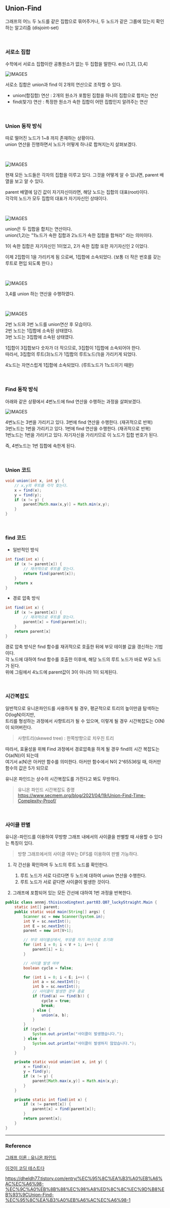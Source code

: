 ## Union-Find
그래프의 어느 두 노드를 같은 집합으로 묶어주거나, 두 노드가 같은 그룹에 있는지 확인하는 알고리즘 (disjoint-set)  

<br>

### 서로소 집합
수학에서 서로소 집합이란 공통원소가 없는 두 집합을 말한다. ex) [1,2], [3,4]

![IMAGES](/images/chapter10/disjoint-set.png)

  
서로소 집합은 union과 find 이 2개의 연산으로 조작할 수 있다.

- union(합집합) 연산 : 2개의 원소가 포함된 집합을 하나의 집합으로 합치는 연산
- find(찾기) 연산 : 특정한 원소가 속한 집합이 어떤 집합인지 알려주는 연산

<br>

### Union 동작 방식

따로 떨어진 노드가 1~8 까지 존재하는 상황이다.  
union 연산을 진행하면서 노드가 어떻게 하나로 합쳐지는지 살펴보겠다.

<br>

![IMAGES](/images/chapter10/union1.png)

현재 모든 노드들은 각자의 집합을 이루고 있다.
그것을 어떻게 알 수 있냐면, parent 배열을 보고 알 수 있다.

parent 배열에 담긴 값이 자기자신이라면, 해당 노드는 집합의 대표(root)이다.  
각각의 노드가 모두 집합의 대표가 자기자신인 상태이다.

<br>

![IMAGES](/images/chapter10/union2.png)

union은 두 집합을 합치는 연산이다.  
union(1,2)는 "1노드가 속한 집합과 2노드가 속한 집합을 합쳐라" 라는 의미이다.  

1이 속한 집합은 자기자신인 1이었고, 2가 속한 집합 또한 자기자신인 2 이었다.  

이제 2집합이 1을 가리키게 됨 으로써, 1집합에 소속되었다. (보통 더 작은 번호를 갖는 루트로 편입 되도록 한다.)  

<br>

![IMAGES](/images/chapter10/union3.png)

3,4를 union 하는 연산을 수행하였다.

<br>

![IMAGES](/images/chapter10/union4.png)

2번 노드와 3번 노드를 union연산 후 모습이다.  
2번 노드는 1집합에 소속된 상태였다.  
3번 노드는 3집합에 소속된 상태였다.    

1집합이 3집합보다 숫자가 더 작으므로, 3집합이 1집합에 소속되어야 한다.  
따라서, 3집합의 루트(3)노드가 1집합의 루트노드(1)을 가리키게 되었다.    

4노드는 자연스럽게 1집합에 소속되었다. (루트노드가 1노드이기 때문)

<br>

### Find 동작 방식
아래와 같은 상황에서 4번노드에 find 연산을 수행하는 과정을 살펴보겠다.

![IMAGES](/images/chapter10/find1.png)

4번노드는 3번을 가리키고 있다. 3번에 find 연산을 수행한다. (재귀적으로 반복)  
3번노드는 1번을 가리키고 있다. 1번에 find 연산을 수행한다. (재귀적으로 반복)  
1번노드는 1번을 가리키고 있다. 자기자신을 가리키므로 이 노드가 집합 번호가 된다.    

즉, 4번노드는 1번 집합에 속한게 된다.

<br>

### Union 코드
```java
void union(int x, int y) {
    // x,y의 루트를 각각 찾는다.
    x = find(x);
    y = find(y);
    if (x != y) {
        parent[Math.max(x,y)] = Math.min(x,y);
    }
}
```

<br>

### find 코드
- 일반적인 방식
```java
int find(int x) {
    if (x != parent[x]) {
        // 재귀적으로 루트를 찾는다.
        return find(parent[x]);
    }
    return x
}
```

- 경로 압축 방식
```java
int find(int x) {
    if (x != parent[x]) {
        // 재귀적으로 루트를 찾는다.
        parent[x] = find(parent[x]);
    }
    return parent[x]
}
```

경로 압축 방식은 find 함수를 재귀적으로 호출한 뒤에 부모 테이블 값을 갱신하는 기법이다.  
각 노드에 대하여 find 함수를 호출한 이후에, 해당 노드의 루트 노드가 바로 부모 노드가 된다.  
위에 그림에서 4노드에 parent값이 3이 아니라 1이 되게된다.

<br>

### 시간복잡도

일반적으로 유니온파인드를 사용하게 될 경우, 평균적으로 트리의 높이만큼 탐색하는 O(logN)이지만,  
트리를 형성하는 과정에서 사향트리가 될 수 있으며, 이렇게 될 경우 시간복잡도는 O(N)이 되어버린다.  

> 사향트리(skewed tree) : 한쪽방향으로 치우친 트리

  
따라서, 효율성을 위해 Find 과정에서 경로압축을 하게 될 경우 find의 시간 복잡도는 O(a(N))이 되는데  
여기서 a(N)은 아커만 함수를 의미한다. 아커만 함수에서 N이 2^65536일 때, 아커만 함수의 값은 5가 되므로  

유니온 파인드는 상수의 시간복잡도를 가진다고 봐도 무방하다.

> 유니온 파인드 시간복잡도 증명  
> https://www.secmem.org/blog/2021/04/19/Union-Find-Time-Complexity-Proof/

<br>

### 사이클 판별

유니온-파인드를 이용하여 무방향 그래프 내에서의 사이클을 판별할 때 사용할 수 있다는 특징이 있다.  
> 방향 그래프에서의 사이클 여부는 DFS를 이용하여 판별 가능하다.

1. 각 간선을 확인하며 두 노드의 루트 노드를 확인한다.
   1. 루트 노드가 서로 다르다면 두 노드에 대하여 union 연산을 수행한다.
   2. 루트 노드가 서로 같다면 사이클이 발생한 것이다.
   
2. 그래프에 포함되어 있는 모든 간선에 대하여 1번 과정을 반복한다.

```java
public class annmj.thisiscodingtest.part03.Q07_luckyStraight.Main {
    static int[] parent;
    public static void main(String[] args) {
        Scanner sc = new Scanner(System.in);
        int V = sc.nextInt();
        int E = sc.nextInt();
        parent = new int[V+1];

        // 부모 테이블상에서, 부모를 자기 자신으로 초기화
        for (int i = 0; i < V + 1; i++) {
            parent[i] = i;
        }

        // 사이클 발생 여부
        boolean cycle = false;

        for (int i = 0; i < E; i++) {
            int a = sc.nextInt();
            int b = sc.nextInt();
            // 사이클이 발생한 경우 종료
            if (find(a) == find(b)) {
                cycle = true;
                break;
            } else {
                union(a, b);
            }
        }
        if (cycle) {
            System.out.println("사이클이 발생했습니다.");
        } else {
            System.out.println("사이클이 발생하지 않았습니다.");
        }
    }

    private static void union(int x, int y) {
        x = find(x);
        y = find(y);
        if (x != y) {
            parent[Math.max(x,y)] = Math.min(x,y);
        }
    }

    private static int find(int x) {
        if (x != parent[x]) {
            parent[x] = find(parent[x]);
        }
        return parent[x];
    }
}

```

---
### Reference

[그래프 이론 : 유니온 파인드](https://velog.io/@syoung125/%EC%95%8C%EA%B3%A0%EB%A6%AC%EC%A6%98%EA%B7%B8%EB%9E%98%ED%94%84-%EC%9D%B4%EB%A1%A0-%EC%9C%A0%EB%8B%88%EC%98%A8-%ED%8C%8C%EC%9D%B8%EB%93%9Cunion-find-%ED%81%AC%EB%A3%A8%EC%8A%A4%EC%B9%BC-%EC%95%8C%EA%B3%A0%EB%A6%AC%EC%A6%98-Kruskal-Algorithm-%EC%9C%84%EC%83%81-%EC%A0%95%EB%A0%ACTopology-Sort)

[이것이 코딩 테스트다](http://www.yes24.com/Product/Goods/91433923)

https://dheldh77.tistory.com/entry/%EC%95%8C%EA%B3%A0%EB%A6%AC%EC%A6%98-%EC%9C%A0%EB%8B%88%EC%98%A8%ED%8C%8C%EC%9D%B8%EB%93%9CUnion-Find-%EC%95%8C%EA%B3%A0%EB%A6%AC%EC%A6%98-1
